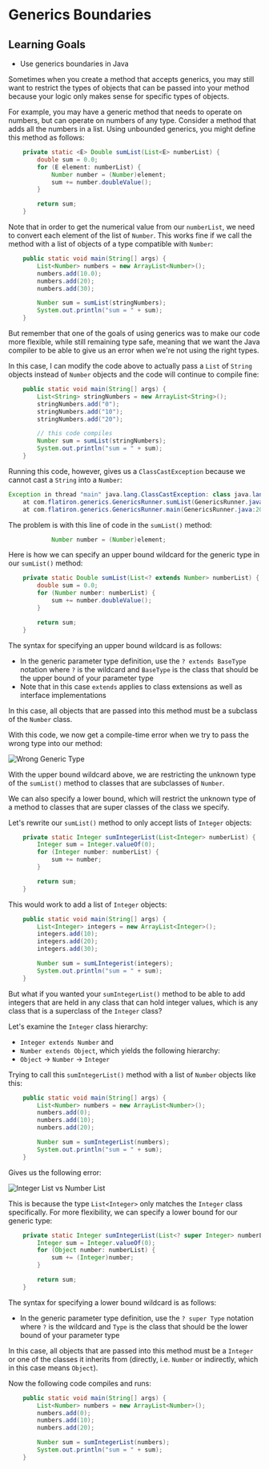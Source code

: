 # Generics Boundaries

## Learning Goals

- Use generics boundaries in Java

Sometimes when you create a method that accepts generics, you may still want to
restrict the types of objects that can be passed into your method because your
logic only makes sense for specific types of objects.

For example, you may have a generic method that needs to operate on numbers, but
can operate on numbers of any type. Consider a method that adds all the numbers
in a list. Using unbounded generics, you might define this method as follows:

```java
    private static <E> Double sumList(List<E> numberList) {
        double sum = 0.0;
        for (E element: numberList) {
            Number number = (Number)element;
            sum += number.doubleValue();
        }

        return sum;
    }
```

Note that in order to get the numerical value from our `numberList`, we need to
convert each element of the list of `Number`. This works fine if we call the 
method with a list of objects of a type compatible with `Number`:

```java
    public static void main(String[] args) {
        List<Number> numbers = new ArrayList<Number>();
        numbers.add(10.0);
        numbers.add(20);
        numbers.add(30);

        Number sum = sumList(stringNumbers);
        System.out.println("sum = " + sum);
    }
```

But remember that one of the goals of using generics was to make our code more
flexible, while still remaining type safe, meaning that we want the Java
compiler to be able to give us an error when we're not using the right types.

In this case, I can modify the code above to actually pass a `List` of `String`
objects instead of `Number` objects and the code will continue to compile fine:

```java
    public static void main(String[] args) {
        List<String> stringNumbers = new ArrayList<String>();
        stringNumbers.add("0");
        stringNumbers.add("10");
        stringNumbers.add("20");

        // this code compiles
        Number sum = sumList(stringNumbers);
        System.out.println("sum = " + sum);
    }
```

Running this code, however, gives us a `ClassCastException` because we cannot
cast a `String` into a `Number`:

```java
Exception in thread "main" java.lang.ClassCastException: class java.lang.String cannot be cast to class java.lang.Number (java.lang.String and java.lang.Number are in module java.base of loader 'bootstrap')
	at com.flatiron.generics.GenericsRunner.sumList(GenericsRunner.java:38)
	at com.flatiron.generics.GenericsRunner.main(GenericsRunner.java:20)
```

The problem is with this line of code in the `sumList()` method:

```java
            Number number = (Number)element;
```

Here is how we can specify an upper bound wildcard for the generic type in our
`sumList()` method:

```java
    private static Double sumList(List<? extends Number> numberList) {
        double sum = 0.0;
        for (Number number: numberList) {
            sum += number.doubleValue();
        }

        return sum;
    }
```

The syntax for specifying an upper bound wildcard is as follows:

- In the generic parameter type definition, use the `? extends BaseType`
  notation where `?` is the wildcard and `BaseType` is the class that should be
  the upper bound of your parameter type
- Note that in this case `extends` applies to class extensions as well as
  interface implementations

In this case, all objects that are passed into this method must be a subclass of
the `Number` class.

With this code, we now get a compile-time error when we try to pass the wrong
type into our method:

![Wrong Generic Type](https://curriculum-content.s3.amazonaws.com/java-mod-2/type-casting/wrong-generic-type.png)

With the upper bound wildcard above, we are restricting the unknown type of the
`sumList()` method to classes that are subclasses of `Number`.

We can also specify a lower bound, which will restrict the unknown type of a
method to classes that are super classes of the class we specify.

Let's rewrite our `sumList()` method to only accept lists of `Integer` objects:

```java
    private static Integer sumIntegerList(List<Integer> numberList) {
        Integer sum = Integer.valueOf(0);
        for (Integer number: numberList) {
            sum += number;
        }

        return sum;
    }
```

This would work to add a list of `Integer` objects:

```java
    public static void main(String[] args) {
        List<Integer> integers = new ArrayList<Integer>();
        integers.add(10);
        integers.add(20);
        integers.add(30);

        Number sum = sumLIntegerist(integers);
        System.out.println("sum = " + sum);
    }
```

But what if you wanted your `sumIntegerList()` method to be able to add integers
that are held in any class that can hold integer values, which is any class that
is a superclass of the `Integer` class?

Let's examine the `Integer` class hierarchy:

- `Integer extends Number` and
- `Number extends Object`, which yields the following hierarchy:
- `Object` -> `Number` -> `Integer`

Trying to call this `sumIntegerList()` method with a list of `Number` objects
like this:

```java
    public static void main(String[] args) {
        List<Number> numbers = new ArrayList<Number>();
        numbers.add(0);
        numbers.add(10);
        numbers.add(20);

        Number sum = sumIntegerList(numbers);
        System.out.println("sum = " + sum);
    }
```

Gives us the following error:

![Integer List vs Number List](https://curriculum-content.s3.amazonaws.com/java-mod-2/type-casting/integer-list-vs-number-list.png)

This is because the type `List<Integer>` only matches the `Integer` class
specifically. For more flexibility, we can specify a lower bound for our generic
type:

```java
    private static Integer sumIntegerList(List<? super Integer> numberList) {
        Integer sum = Integer.valueOf(0);
        for (Object number: numberList) {
            sum += (Integer)number;
        }

        return sum;
    }
```

The syntax for specifying a lower bound wildcard is as follows:

- In the generic parameter type definition, use the `? super Type` notation
  where `?` is the wildcard and `Type` is the class that should be the lower
  bound of your parameter type

In this case, all objects that are passed into this method must be a `Integer`
or one of the classes it inherits from (directly, i.e. `Number` or indirectly,
which in this case means `Object`).

Now the following code compiles and runs:

```java
    public static void main(String[] args) {
        List<Number> numbers = new ArrayList<Number>();
        numbers.add(0);
        numbers.add(10);
        numbers.add(20);

        Number sum = sumIntegerList(numbers);
        System.out.println("sum = " + sum);
    }
```
